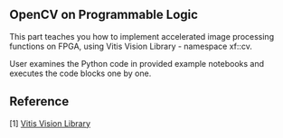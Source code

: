 ## OpenCV on Programmable Logic

This part teaches you how to implement accelerated image processing functions on FPGA, using Vitis Vision Library - namespace xf::cv.

User examines the Python code in provided example notebooks and executes the code blocks one by one.

## Reference
[1] [Vitis Vision Library](https://github.com/Xilinx/Vitis_Libraries/tree/2021.2/vision)